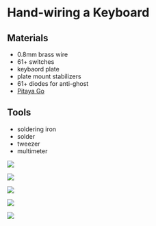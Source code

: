 Hand-wiring a Keyboard
======================

## Materials
+ 0.8mm brass wire
+ 61+ switches
+ keybaord plate
+ plate mount stabilizers
+ 61+ diodes for anti-ghost
+ [Pitaya Go](https://github.com/makerdiary/pitaya-go)

## Tools
+ soldering iron
+ solder
+ tweezer
+ multimeter

![](img/colorful-keyboard.jpg)

![](img/rows2.jpg)

![](img/rows.jpg)

![](img/rows-cols.jpg)

![](img/pitaya-go.jpg)

